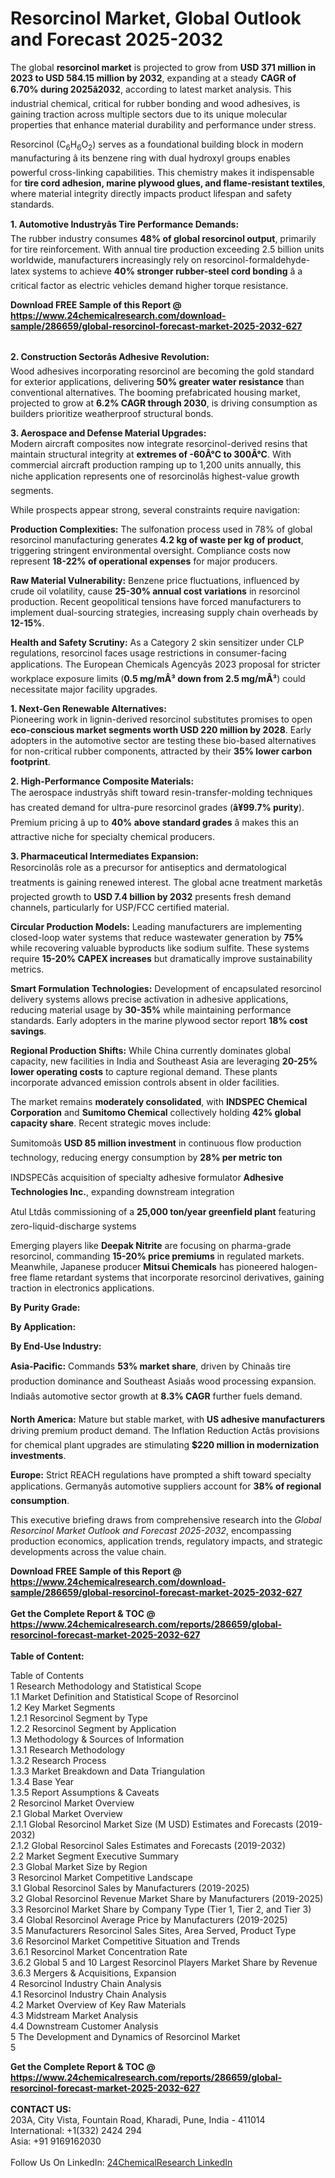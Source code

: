 <h1>Resorcinol Market, Global Outlook and Forecast 2025-2032</h1><p>The global <strong>resorcinol market</strong> is projected to grow from <strong>USD 371 million in 2023 to USD 584.15 million by 2032</strong>, expanding at a steady <strong>CAGR of 6.70% during 2025â2032</strong>, according to latest market analysis. This industrial chemical, critical for rubber bonding and wood adhesives, is gaining traction across multiple sectors due to its unique molecular properties that enhance material durability and performance under stress.</p><p>Resorcinol (C<sub>6</sub>H<sub>6</sub>O<sub>2</sub>) serves as a foundational building block in modern manufacturing â its benzene ring with dual hydroxyl groups enables powerful cross-linking capabilities. This chemistry makes it indispensable for <strong>tire cord adhesion, marine plywood glues, and flame-resistant textiles</strong>, where material integrity directly impacts product lifespan and safety standards.</p><p><strong>1. Automotive Industryâs Tire Performance Demands:</strong><br>
The rubber industry consumes <strong>48% of global resorcinol output</strong>, primarily for tire reinforcement. With annual tire production exceeding 2.5 billion units worldwide, manufacturers increasingly rely on resorcinol-formaldehyde-latex systems to achieve <strong>40% stronger rubber-steel cord bonding</strong> â a critical factor as electric vehicles demand higher torque resistance.</p><div><b>Download FREE Sample of this Report @ 
            <a href="https://www.24chemicalresearch.com/download-sample/286659/global-resorcinol-forecast-market-2025-2032-627">
            https://www.24chemicalresearch.com/download-sample/286659/global-resorcinol-forecast-market-2025-2032-627</a></b></div><br><p><strong>2. Construction Sectorâs Adhesive Revolution:</strong><br>
Wood adhesives incorporating resorcinol are becoming the gold standard for exterior applications, delivering <strong>50% greater water resistance</strong> than conventional alternatives. The booming prefabricated housing market, projected to grow at <strong>6.2% CAGR through 2030</strong>, is driving consumption as builders prioritize weatherproof structural bonds.</p><p><strong>3. Aerospace and Defense Material Upgrades:</strong><br>
Modern aircraft composites now integrate resorcinol-derived resins that maintain structural integrity at <strong>extremes of -60Â°C to 300Â°C</strong>. With commercial aircraft production ramping up to 1,200 units annually, this niche application represents one of resorcinolâs highest-value growth segments.</p><p>While prospects appear strong, several constraints require navigation:</p><p><strong>Production Complexities:</strong> The sulfonation process used in 78% of global resorcinol manufacturing generates <strong>4.2 kg of waste per kg of product</strong>, triggering stringent environmental oversight. Compliance costs now represent <strong>18-22% of operational expenses</strong> for major producers.</p><p><strong>Raw Material Vulnerability:</strong> Benzene price fluctuations, influenced by crude oil volatility, cause <strong>25-30% annual cost variations</strong> in resorcinol production. Recent geopolitical tensions have forced manufacturers to implement dual-sourcing strategies, increasing supply chain overheads by <strong>12-15%</strong>.</p><p><strong>Health and Safety Scrutiny:</strong> As a Category 2 skin sensitizer under CLP regulations, resorcinol faces usage restrictions in consumer-facing applications. The European Chemicals Agencyâs 2023 proposal for stricter workplace exposure limits (<strong>0.5 mg/mÂ³ down from 2.5 mg/mÂ³</strong>) could necessitate major facility upgrades.</p><p><strong>1. Next-Gen Renewable Alternatives:</strong><br>
Pioneering work in lignin-derived resorcinol substitutes promises to open <strong>eco-conscious market segments worth USD 220 million by 2028</strong>. Early adopters in the automotive sector are testing these bio-based alternatives for non-critical rubber components, attracted by their <strong>35% lower carbon footprint</strong>.</p><p><strong>2. High-Performance Composite Materials:</strong><br>
The aerospace industryâs shift toward resin-transfer-molding techniques has created demand for ultra-pure resorcinol grades (<strong>â¥99.7% purity</strong>). Premium pricing â up to <strong>40% above standard grades</strong> â makes this an attractive niche for specialty chemical producers.</p><p><strong>3. Pharmaceutical Intermediates Expansion:</strong><br>
Resorcinolâs role as a precursor for antiseptics and dermatological treatments is gaining renewed interest. The global acne treatment marketâs projected growth to <strong>USD 7.4 billion by 2032</strong> presents fresh demand channels, particularly for USP/FCC certified material.</p><p><strong>Circular Production Models:</strong> Leading manufacturers are implementing closed-loop water systems that reduce wastewater generation by <strong>75%</strong> while recovering valuable byproducts like sodium sulfite. These systems require <strong>15-20% CAPEX increases</strong> but dramatically improve sustainability metrics.</p><p><strong>Smart Formulation Technologies:</strong> Development of encapsulated resorcinol delivery systems allows precise activation in adhesive applications, reducing material usage by <strong>30-35%</strong> while maintaining performance standards. Early adopters in the marine plywood sector report <strong>18% cost savings</strong>.</p><p><strong>Regional Production Shifts:</strong> While China currently dominates global capacity, new facilities in India and Southeast Asia are leveraging <strong>20-25% lower operating costs</strong> to capture regional demand. These plants incorporate advanced emission controls absent in older facilities.</p><p>The market remains <strong>moderately consolidated</strong>, with <strong>INDSPEC Chemical Corporation</strong> and <strong>Sumitomo Chemical</strong> collectively holding <strong>42% global capacity share</strong>. Recent strategic moves include:</p><p>Sumitomoâs <strong>USD 85 million investment</strong> in continuous flow production technology, reducing energy consumption by <strong>28% per metric ton</strong></p><p>INDSPECâs acquisition of specialty adhesive formulator <strong>Adhesive Technologies Inc.</strong>, expanding downstream integration</p><p>Atul Ltdâs commissioning of a <strong>25,000 ton/year greenfield plant</strong> featuring zero-liquid-discharge systems</p><p>Emerging players like <strong>Deepak Nitrite</strong> are focusing on pharma-grade resorcinol, commanding <strong>15-20% price premiums</strong> in regulated markets. Meanwhile, Japanese producer <strong>Mitsui Chemicals</strong> has pioneered halogen-free flame retardant systems that incorporate resorcinol derivatives, gaining traction in electronics applications.</p><p><strong>By Purity Grade:</strong></p><p><strong>By Application:</strong></p><p><strong>By End-Use Industry:</strong></p><p><strong>Asia-Pacific:</strong> Commands <strong>53% market share</strong>, driven by Chinaâs tire production dominance and Southeast Asiaâs wood processing expansion. Indiaâs automotive sector growth at <strong>8.3% CAGR</strong> further fuels demand.</p><p><strong>North America:</strong> Mature but stable market, with <strong>US adhesive manufacturers</strong> driving premium product demand. The Inflation Reduction Actâs provisions for chemical plant upgrades are stimulating <strong>$220 million in modernization investments</strong>.</p><p><strong>Europe:</strong> Strict REACH regulations have prompted a shift toward specialty applications. Germanyâs automotive suppliers account for <strong>38% of regional consumption</strong>.</p><p>This executive briefing draws from comprehensive research into the <em>Global Resorcinol Market Outlook and Forecast 2025-2032</em>, encompassing production economics, application trends, regulatory impacts, and strategic developments across the value chain.</p><div><b>Download FREE Sample of this Report @ 
            <a href="https://www.24chemicalresearch.com/download-sample/286659/global-resorcinol-forecast-market-2025-2032-627">
            https://www.24chemicalresearch.com/download-sample/286659/global-resorcinol-forecast-market-2025-2032-627</a></b></div><br><div><b>Get the Complete Report & TOC @ 
            <a href="https://www.24chemicalresearch.com/reports/286659/global-resorcinol-forecast-market-2025-2032-627">
            https://www.24chemicalresearch.com/reports/286659/global-resorcinol-forecast-market-2025-2032-627</a></b></div><br>
            <b>Table of Content:</b><p>Table of Contents<br />
1 Research Methodology and Statistical Scope<br />
1.1 Market Definition and Statistical Scope of Resorcinol<br />
1.2 Key Market Segments<br />
1.2.1 Resorcinol Segment by Type<br />
1.2.2 Resorcinol Segment by Application<br />
1.3 Methodology & Sources of Information<br />
1.3.1 Research Methodology<br />
1.3.2 Research Process<br />
1.3.3 Market Breakdown and Data Triangulation<br />
1.3.4 Base Year<br />
1.3.5 Report Assumptions & Caveats<br />
2 Resorcinol Market Overview<br />
2.1 Global Market Overview<br />
2.1.1 Global Resorcinol Market Size (M USD) Estimates and Forecasts (2019-2032)<br />
2.1.2 Global Resorcinol Sales Estimates and Forecasts (2019-2032)<br />
2.2 Market Segment Executive Summary<br />
2.3 Global Market Size by Region<br />
3 Resorcinol Market Competitive Landscape<br />
3.1 Global Resorcinol Sales by Manufacturers (2019-2025)<br />
3.2 Global Resorcinol Revenue Market Share by Manufacturers (2019-2025)<br />
3.3 Resorcinol Market Share by Company Type (Tier 1, Tier 2, and Tier 3)<br />
3.4 Global Resorcinol Average Price by Manufacturers (2019-2025)<br />
3.5 Manufacturers Resorcinol Sales Sites, Area Served, Product Type<br />
3.6 Resorcinol Market Competitive Situation and Trends<br />
3.6.1 Resorcinol Market Concentration Rate<br />
3.6.2 Global 5 and 10 Largest Resorcinol Players Market Share by Revenue<br />
3.6.3 Mergers & Acquisitions, Expansion<br />
4 Resorcinol Industry Chain Analysis<br />
4.1 Resorcinol Industry Chain Analysis<br />
4.2 Market Overview of Key Raw Materials<br />
4.3 Midstream Market Analysis<br />
4.4 Downstream Customer Analysis<br />
5 The Development and Dynamics of Resorcinol Market <br />
5</p><div><b>Get the Complete Report & TOC @ 
            <a href="https://www.24chemicalresearch.com/reports/286659/global-resorcinol-forecast-market-2025-2032-627">
            https://www.24chemicalresearch.com/reports/286659/global-resorcinol-forecast-market-2025-2032-627</a></b></div><br><b>CONTACT US:</b><br>
            203A, City Vista, Fountain Road, Kharadi, Pune, India - 411014<br>
            International: +1(332) 2424 294<br>
            Asia: +91 9169162030 <br><br>
            Follow Us On LinkedIn: <a href="https://www.linkedin.com/company/24chemicalresearch/">24ChemicalResearch LinkedIn</a>
